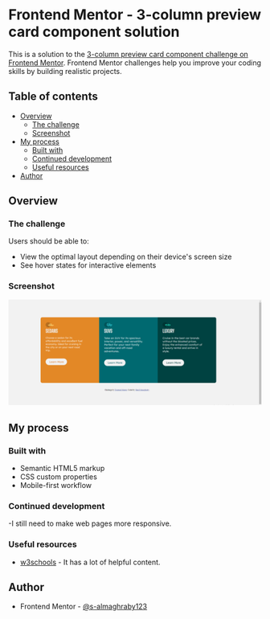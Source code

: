# Frontend Mentor - 3-column preview card component solution

This is a solution to the [3-column preview card component challenge on Frontend Mentor](https://www.frontendmentor.io/challenges/3column-preview-card-component-pH92eAR2-). Frontend Mentor challenges help you improve your coding skills by building realistic projects. 

## Table of contents

- [Overview](#overview)
  - [The challenge](#the-challenge)
  - [Screenshot](#screenshot)
- [My process](#my-process)
  - [Built with](#built-with)
  - [Continued development](#continued-development)
  - [Useful resources](#useful-resources)
- [Author](#author)




## Overview

### The challenge

Users should be able to:

- View the optimal layout depending on their device's screen size
- See hover states for interactive elements

### Screenshot

![](/images/screenshot.png)

## My process

### Built with

- Semantic HTML5 markup
- CSS custom properties
- Mobile-first workflow

### Continued development

-I still need to make web pages more responsive.

### Useful resources

- [w3schools](w3schools.com) - It has a lot of helpful content.

## Author

- Frontend Mentor - [@s-almaghraby123](https://www.frontendmentor.io/profile/s-almaghraby123)